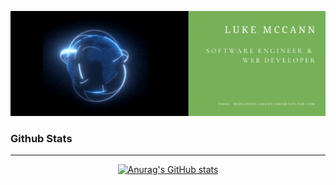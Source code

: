 
<div style="text-align:center">

![hippo](./assets/images/LukeMcCann.gif)

</div>


### Github Stats

<hr />

<div style="text-align:center">

[![Anurag's GitHub stats](https://github-readme-stats.vercel.app/api?username=LukeMcCann)](https://github.com/anuraghazra/github-readme-stats)

</div>